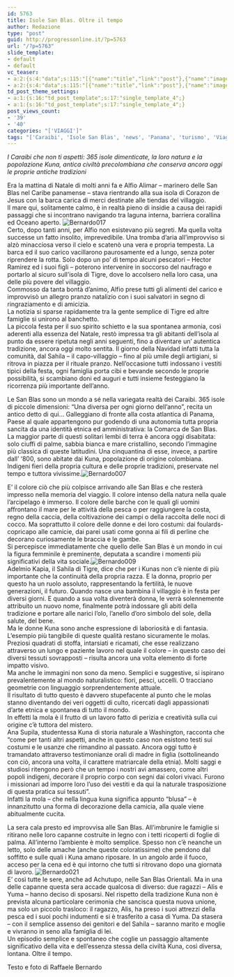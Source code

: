```yaml
---
id: 5763
title: Isole San Blas. Oltre il tempo
author: Redazione
type: "post"
guid: http://progressonline.it/?p=5763
url: "/?p=5763"
slide_template:
- default
- default
vc_teaser:
- a:2:{s:4:"data";s:115:"[{"name":"title","link":"post"},{"name":"image","image":"featured","link":"none"},{"name":"text","mode":"excerpt"}]";s:7:"bgcolor";s:0:"";}
- a:2:{s:4:"data";s:115:"[{"name":"title","link":"post"},{"name":"image","image":"featured","link":"none"},{"name":"text","mode":"excerpt"}]";s:7:"bgcolor";s:0:"";}
td_post_theme_settings:
- a:1:{s:16:"td_post_template";s:17:"single_template_4";}
- a:1:{s:16:"td_post_template";s:17:"single_template_4";}
post_views_count:
- '39'
- '40'
categories: "['VIAGGI']"
tags: "['Caraibi', 'Isole San Blas', 'news', 'Panama', 'turismo', 'Viaggi']"
---
```


*I Caraibi che non ti aspetti: 365 isole dimenticate, la loro natura e la popolazione Kuna, antica civiltà precolombiana che conserva ancora oggi le proprie antiche tradizioni*

Era la mattina di Natale di molti anni fa e Alfio Alimar – marinero delle San Blas nel Caribe panamense – stava rientrando alla sua isola di Corazon de Jesus con la barca carica di merci destinate alle tiendas del villaggio.  
Il mare qui, solitamente calmo, è in realtà pieno di insidie a causa dei rapidi passaggi che si incontrano navigando tra laguna interna, barriera corallina ed Oceano aperto. ![Bernardo017](https://progressonline.it/wp-content/uploads/2017/03/Bernardo017-300x208.jpg)  
Certo, dopo tanti anni, per Alfio non esistevano più segreti. Ma quella volta successe un fatto insolito, imprevedibile. Una tromba d’aria all’improvviso si alzò minacciosa verso il cielo e scatenò una vera e propria tempesta. La barca ed il suo carico vacillarono paurosamente ed a lungo, senza poter riprendere la rotta. Solo dopo un po’ di tempo alcuni pescatori – Hector Ramirez ed i suoi figli – poterono intervenire in soccorso del naufrago e portarlo al sicuro sull’isola di Tigre, dove lo accolsero nella loro casa, una delle più povere del villaggio.  
Commosso da tanta bontà d’animo, Alfio prese tutti gli alimenti del carico e improvvisò un allegro pranzo natalizio con i suoi salvatori in segno di ringraziamento e di amicizia.  
La notizia si sparse rapidamente tra la gente semplice di Tigre ed altre famiglie si unirono al banchetto.  
La piccola festa per il suo spirito schietto e la sua spontanea armonia, così aderenti alla essenza del Natale, restò impressa tra gli abitanti dell’isola al punto da essere ripetuta negli anni seguenti, fino a diventare un’ autentica tradizione, ancora oggi molto sentita. Il giorno della Navidad infatti tutta la comunità, dal Sahila – il capo-villaggio – fino al più umile degli artigiani, si ritrova in piazza per il rituale pranzo. Nell’occasione tutti indossano i vestiti tipici della festa, ogni famiglia porta cibi e bevande secondo le proprie possibilità, si scambiano doni ed auguri e tutti insieme festeggiano la ricorrenza più importante dell’anno.

Le San Blas sono un mondo a sé nella variegata realtà dei Caraibi. 365 isole di piccole dimensioni: “Una diversa per ogni giorno dell’anno”, recita un antico detto di qui… Galleggiano di fronte alla costa atlantica di Panama, Paese al quale appartengono pur godendo di una autonomia tutta propria sancita da una identità etnica ed amministrativa: la Comarca de San Blas.  
La maggior parte di questi solitari lembi di terra è ancora oggi disabitata: solo ciuffi di palme, sabbia bianca e mare cristallino, secondo l’immagine più classica di queste latitudini. Una cinquantina di esse, invece, a partire dall’ ‘800, sono abitate dai Kuna, popolazione di origine colombiana. Indigeni fieri della propria cultura e delle proprie tradizioni, preservate nel tempo e tuttora vivissime.![Bernardo007](https://progressonline.it/wp-content/uploads/2017/03/Bernardo007-300x206.jpg)

E’ il colore ciò che più colpisce arrivando alle San Blas e che resterà impresso nella memoria del viaggio. Il colore intenso della natura nella quale l’arcipelago è immerso. Il colore delle barche con le quali gli uomini affrontano il mare per le attività della pesca o per raggiungere la costa, regno della caccia, della coltivazione dei campi o della raccolta delle noci di cocco. Ma soprattutto il colore delle donne e dei loro costumi: dai foulards-copricapo alle camicie, dai parei usati come gonna ai fili di perline che decorano curiosamente le braccia e le gambe.  
Si percepisce immediatamente che quello delle San Blas è un mondo in cui la figura femminile è preminente, deputata a scandire i momenti più significativi della vita sociale.![Bernardo009](https://progressonline.it/wp-content/uploads/2017/03/Bernardo009-300x208.jpg)  
Adelmio Kapìa, il Sahila di Tigre, dice che per i Kunas non c’è niente di più importante che la continuità della propria razza. E la donna, proprio per questo ha un ruolo assoluto, rappresentando la fertilità, le nuove generazioni, il futuro. Quando nasce una bambina il villaggio è in festa per diversi giorni. E quando a sua volta diventerà donna, le verrà solennemente attribuito un nuovo nome, finalmente potrà indossare gli abiti della tradizione e portare alle narici l’olo, l’anello d’oro simbolo del sole, della salute, del bene.  
Ma le donne Kuna sono anche espressione di laboriosità e di fantasia. L’esempio più tangibile di queste qualità restano sicuramente le molas. Preziosi quadrati di stoffa, intarsiati e ricamati, che esse realizzano attraverso un lungo e paziente lavoro nel quale il colore – in questo caso dei diversi tessuti sovrapposti – risulta ancora una volta elemento di forte impatto visivo.  
Ma anche le immagini non sono da meno. Semplici e suggestive, si ispirano prevalentemente al mondo naturalistico: fiori, pesci, uccelli. O tracciano geometrie con linguaggio sorprendentemente attuale.  
Il risultato di tutto questo è davvero stupefacente al punto che le molas stanno diventando dei veri oggetti di culto, ricercati dagli appassionati d’arte etnica e spontanea di tutto il mondo.  
In effetti la mola è il frutto di un lavoro fatto di perizia e creatività sulla cui origine c’è tuttora del mistero.  
Ana Supila, studentessa Kuna di storia naturale a Washington, racconta che “come per tanti altri aspetti, anche in questo caso non esistono testi sui costumi e le usanze che rimandino al passato. Ancora oggi tutto è tramandato attraverso testimonianze orali di madre in figlia (sottolineando con ciò, ancora una volta, il carattere matriarcale della etnia). Molti saggi e studiosi ritengono però che un tempo i nostri avi amassero, come altri popoli indigeni, decorare il proprio corpo con segni dai colori vivaci. Furono i missionari ad imporre loro l’uso dei vestiti e da qui la naturale trasposizione di questa pratica sui tessuti”.  
Infatti la mola – che nella lingua kuna significa appunto “blusa” – è innanzitutto una forma di decorazione della camicia, alla quale viene abitualmente cucita.

La sera cala presto ed improvvisa alle San Blas. All’imbrunire le famiglie si ritirano nelle loro capanne costruite in legno con i tetti ricoperti di foglie di palma. All’interno l’ambiente è molto semplice. Spesso non c’è neanche un letto, solo delle amache (anche queste coloratissime) che pendono dal soffitto e sulle quali i Kuna amano riposare. In un angolo arde il fuoco, acceso per la cena ed è qui intorno che tutti si ritrovano dopo una giornata di lavoro. ![Bernardo021](https://progressonline.it/wp-content/uploads/2017/03/Bernardo021-300x204.jpg)  
E’ così tutte le sere, anche ad Achutupo, nelle San Blas Orientali. Ma in una delle capanne questa sera accade qualcosa di diverso: due ragazzi – Alis e Yuma – hanno deciso di sposarsi. Nel rispetto della tradizione Kuna non è prevista alcuna particolare cerimonia che sancisca questa nuova unione, ma solo un piccolo trasloco: il ragazzo, Alis, ha preso i suoi attrezzi della pesca ed i suoi pochi indumenti e si è trasferito a casa di Yuma. Da stasera – con il semplice assenso dei genitori e del Sahila – saranno marito e moglie e vivranno in seno alla famiglia di lei.  
Un episodio semplice e spontaneo che coglie un passaggio altamente significativo della vita e dell’essenza stessa della civiltà Kuna, così diversa, lontana. Oltre il tempo.

Testo e foto di Raffaele Bernardo